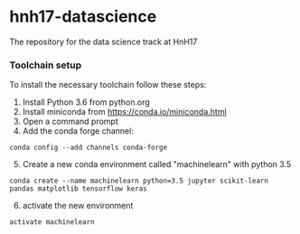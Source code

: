 # hnh17-datascience
The repository for the data science track at HnH17

### Toolchain setup
To install the necessary toolchain follow these steps:
1. Install Python 3.6 from python.org
2. Install miniconda from https://conda.io/miniconda.html
3. Open a command prompt
4. Add the conda forge channel:
```
conda config --add channels conda-forge
```
5. Create a new conda environment called "machinelearn" with python 3.5
```
conda create --name machinelearn python=3.5 jupyter scikit-learn pandas matplotlib tensorflow keras
```
6. activate the new environment
```
activate machinelearn
```
